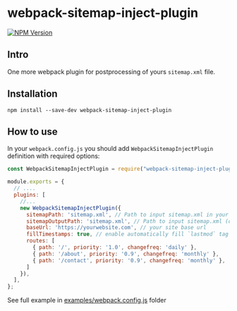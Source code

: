 # webpack-sitemap-inject-plugin

[![NPM Version](https://img.shields.io/npm/v/webpack-sitemap-inject-plugin)](https://www.npmjs.com/package/webpack-sitemap-inject-plugin)

## Intro

One more webpack plugin for postprocessing of yours `sitemap.xml` file.

## Installation

    npm install --save-dev webpack-sitemap-inject-plugin

## How to use

In your `webpack.config.js` you should add `WebpackSitemapInjectPlugin` definition with required options:

```js
const WebpackSitemapInjectPlugin = require("webpack-sitemap-inject-plugin");

module.exports = {
  // ....
  plugins: [
    //...
    new WebpackSitemapInjectPlugin({
      sitemapPath: 'sitemap.xml', // Path to input sitemap.xml in your outputs
      sitemapOutputPath: 'sitemap.xml', // Path to input sitemap.xml (overrides existing input by default)
      baseUrl: 'https://yourwebsite.com', // your site base url
      fillTimestamps: true, // enable automatically fill `lastmod` tag with current timestamp
      routes: [
        { path: '/', priority: '1.0', changefreq: 'daily' },
        { path: '/about', priority: '0.9', changefreq: 'monthly' },
        { path: '/contact', priority: '0.9', changefreq: 'monthly' },
      ]
    }),
  ],
};

```

See full example in [examples/webpack.config.js](https://github.com/dyadyaJora/webpack-sitemap-inject-plugin/blob/main/examples/webpack.config.js) folder
